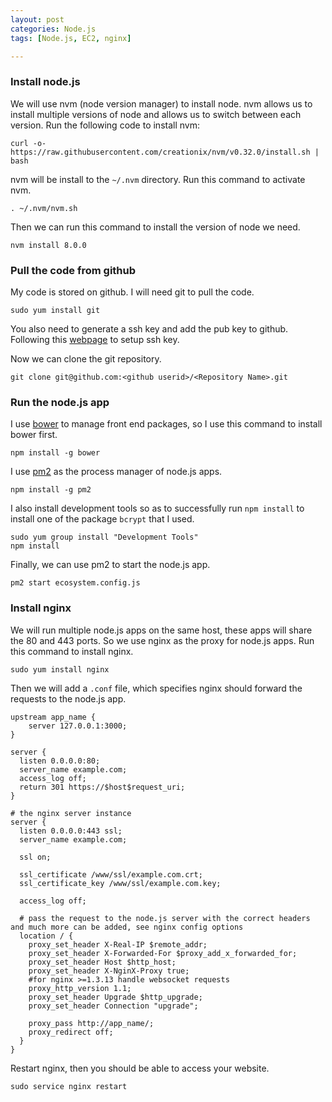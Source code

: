 ```yaml
---
layout: post
categories: Node.js
tags: [Node.js, EC2, nginx]

---
```


### Install node.js


We will use nvm (node version manager) to install node. nvm allows us to install multiple
versions of node and allows us to switch between each version.
Run the following code to install nvm:

```
curl -o- https://raw.githubusercontent.com/creationix/nvm/v0.32.0/install.sh | bash
```

nvm will be install to the `~/.nvm` directory. Run this command to activate nvm.

```
. ~/.nvm/nvm.sh
```

Then we can run this command to install the version of node we need.

```
nvm install 8.0.0
```

### Pull the code from github

My code is stored on github. I will need git to pull the code.

```
sudo yum install git
```

You also need to generate a ssh key and add the pub key to github.
Following this [webpage](https://help.github.com/articles/generating-a-new-ssh-key-and-adding-it-to-the-ssh-agent/) to setup ssh key. 

Now we can clone the git repository.

```
git clone git@github.com:<github userid>/<Repository Name>.git
```

### Run the node.js app

I use [bower](https://bower.io/) to manage front end packages, so I use this command to install bower first.

```
npm install -g bower
```

I use [pm2](http://pm2.keymetrics.io/) as the process manager of node.js apps.

```
npm install -g pm2
```

I also install development tools so as to successfully run `npm install` to install one of the package `bcrypt` that I used.

```
sudo yum group install "Development Tools"
npm install
```

Finally, we can use pm2 to start the node.js app.

```
pm2 start ecosystem.config.js
```

### Install nginx

We will run multiple node.js apps on the same host, these apps will share the 80 and 443 ports.
So we use nginx as the proxy for node.js apps. Run this command to install nginx.

```
sudo yum install nginx
```

Then we will add a `.conf` file, which specifies nginx should forward the requests to the node.js app.

```
upstream app_name {
    server 127.0.0.1:3000;
}

server {
  listen 0.0.0.0:80;
  server_name example.com;
  access_log off;
  return 301 https://$host$request_uri;
}

# the nginx server instance
server {
  listen 0.0.0.0:443 ssl;
  server_name example.com;

  ssl on;

  ssl_certificate /www/ssl/example.com.crt;
  ssl_certificate_key /www/ssl/example.com.key;

  access_log off;

  # pass the request to the node.js server with the correct headers and much more can be added, see nginx config options
  location / {
    proxy_set_header X-Real-IP $remote_addr;
    proxy_set_header X-Forwarded-For $proxy_add_x_forwarded_for;
    proxy_set_header Host $http_host;
    proxy_set_header X-NginX-Proxy true;
    #for nginx >=1.3.13 handle websocket requests
    proxy_http_version 1.1;
    proxy_set_header Upgrade $http_upgrade;
    proxy_set_header Connection "upgrade";

    proxy_pass http://app_name/;
    proxy_redirect off;
  }
}
```

Restart nginx, then you should be able to access your website.

```
sudo service nginx restart
```